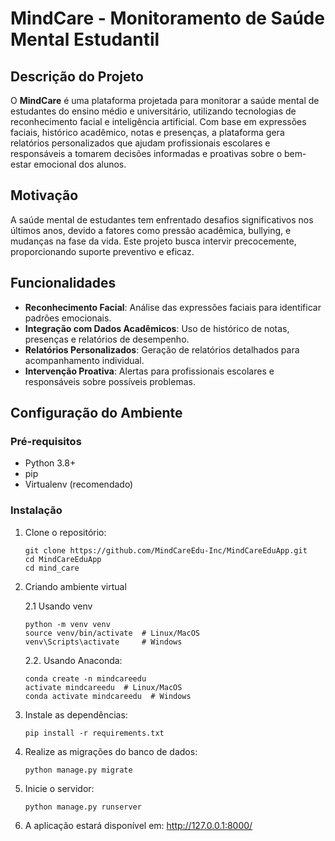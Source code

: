 # MindCare - Monitoramento de Saúde Mental Estudantil

## Descrição do Projeto

O **MindCare** é uma plataforma projetada para monitorar a saúde mental de estudantes do ensino médio e universitário, utilizando tecnologias de reconhecimento facial e inteligência artificial. Com base em expressões faciais, histórico acadêmico, notas e presenças, a plataforma gera relatórios personalizados que ajudam profissionais escolares e responsáveis a tomarem decisões informadas e proativas sobre o bem-estar emocional dos alunos.

## Motivação

A saúde mental de estudantes tem enfrentado desafios significativos nos últimos anos, devido a fatores como pressão acadêmica, bullying, e mudanças na fase da vida. Este projeto busca intervir precocemente, proporcionando suporte preventivo e eficaz.

## Funcionalidades

- **Reconhecimento Facial**: Análise das expressões faciais para identificar padrões emocionais.
- **Integração com Dados Acadêmicos**: Uso de histórico de notas, presenças e relatórios de desempenho.
- **Relatórios Personalizados**: Geração de relatórios detalhados para acompanhamento individual.
- **Intervenção Proativa**: Alertas para profissionais escolares e responsáveis sobre possíveis problemas.

## Configuração do Ambiente

### Pré-requisitos

- Python 3.8+
- pip
- Virtualenv (recomendado)

### Instalação

1. Clone o repositório:
	```
	git clone https://github.com/MindCareEdu-Inc/MindCareEduApp.git
 	cd MindCareEduApp
	cd mind_care
	```

2. Criando ambiente virtual
   
	2.1 Usando venv 
	```
	python -m venv venv
	source venv/bin/activate  # Linux/MacOS
	venv\Scripts\activate     # Windows
	```

 	2.2. Usando Anaconda:
	```
	conda create -n mindcareedu
	activate mindcareedu  # Linux/MacOS
	conda activate mindcareedu  # Windows
	```

3. Instale as dependências:
	```
	pip install -r requirements.txt
	```

4. Realize as migrações do banco de dados:
	```
	python manage.py migrate
	```

5. Inicie o servidor:
	```
	python manage.py runserver
	```

6. A aplicação estará disponível em: http://127.0.0.1:8000/
   
